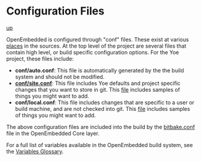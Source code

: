 # Configuration Files

[up](README.md)

OpenEmbedded is configured through "conf" files. These exist at various
[places](https://www.yoctoproject.org/docs/latest/mega-manual/mega-manual.html#user-configuration)
in the sources. At the top level of the project are several files that
contain high level, or build specific configuration options. For the Yoe
project, these files include:

- **conf/auto.conf**: This file is automatically generated by the the build system
  and should not be modified.
- [**conf/site.conf**](../conf/site.conf): This file includes Yoe defaults and
  project specific changes that you want to store in git.
  This [file](../conf/site.conf.sample) includes samples of things you might want to add.
- **conf/local.conf**: This file includes changes that are specific to a user or build
  machine, and are not checked into git. This [file](../conf/local.conf.sample) includes
  samples of things you might want to add.

The above configuration files are included into the build by the
[bitbake.conf](https://github.com/YoeDistro/openembedded-core/blob/master/meta/conf/bitbake.conf#L744) file in the OpenEmbedded Core layer.

For a full list of variables available in the OpenEmbedded build system, see the
[Variables Glossary](https://www.yoctoproject.org/docs/latest/mega-manual/mega-manual.html#ref-variables-glos).
